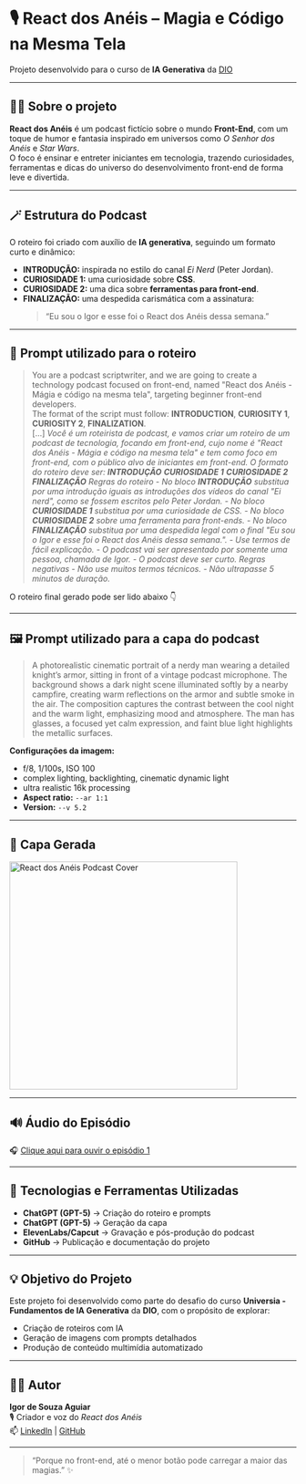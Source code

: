 # 🎙️ React dos Anéis – Magia e Código na Mesma Tela  
Projeto desenvolvido para o curso de **IA Generativa** da [DIO](https://www.dio.me/)

---

## 🧙‍♂️ Sobre o projeto

**React dos Anéis** é um podcast fictício sobre o mundo **Front-End**, com um toque de humor e fantasia inspirado em universos como *O Senhor dos Anéis* e *Star Wars*.  
O foco é ensinar e entreter iniciantes em tecnologia, trazendo curiosidades, ferramentas e dicas do universo do desenvolvimento front-end de forma leve e divertida.

---

## 🪄 Estrutura do Podcast

O roteiro foi criado com auxílio de **IA generativa**, seguindo um formato curto e dinâmico:

- **INTRODUÇÃO:** inspirada no estilo do canal *Ei Nerd* (Peter Jordan).  
- **CURIOSIDADE 1:** uma curiosidade sobre **CSS**.  
- **CURIOSIDADE 2:** uma dica sobre **ferramentas para front-end**.  
- **FINALIZAÇÃO:** uma despedida carismática com a assinatura:  
  > “Eu sou o Igor e esse foi o React dos Anéis dessa semana.”

---

## 🧾 Prompt utilizado para o roteiro

> You are a podcast scriptwriter, and we are going to create a technology podcast focused on front-end, named "React dos Anéis - Mágia e código na mesma tela", targeting beginner front-end developers.  
> The format of the script must follow: **INTRODUCTION**, **CURIOSITY 1**, **CURIOSITY 2**, **FINALIZATION**.  
> [...] *Você é um roteirista de podcast, e vamos criar um roteiro de um podcast de tecnologia, focando em front-end, cujo nome é "React dos Anéis - Mágia e código na mesma tela" e tem como foco em front-end, com o público alvo de iniciantes em front-end. O formato do roteiro deve ser: ***INTRODUÇÃO*** ***CURIOSIDADE 1*** ***CURIOSIDADE 2*** ***FINALIZAÇÃO*** Regras do roteiro - No bloco ***INTRODUÇÃO*** substitua por uma introdução iguais as introduções dos vídeos do canal "Ei nerd", como se fossem escritos pelo Peter Jordan. - No bloco ***CURIOSIDADE 1*** substitua por uma curiosidade de CSS. - No bloco ***CURIOSIDADE 2*** sobre uma ferramenta para front-ends. - No bloco ***FINALIZAÇÃO*** substitua por uma despedida legal com o final "Eu sou o Igor e esse foi o React dos Anéis dessa semana.". - Use termos de fácil explicação. - O podcast vai ser apresentado por somente uma pessoa, chamada de Igor. - O podcast deve ser curto. Regras negativas - Não use muitos termos técnicos. - Não ultrapasse 5 minutos de duração.*

O roteiro final gerado pode ser lido abaixo 👇

---

## 🖼️ Prompt utilizado para a capa do podcast

> A photorealistic cinematic portrait of a nerdy man wearing a detailed knight’s armor, sitting in front of a vintage podcast microphone. The background shows a dark night scene illuminated softly by a nearby campfire, creating warm reflections on the armor and subtle smoke in the air. The composition captures the contrast between the cool night and the warm light, emphasizing mood and atmosphere. The man has glasses, a focused yet calm expression, and faint blue light highlights the metallic surfaces.

**Configurações da imagem:**
- f/8, 1/100s, ISO 100  
- complex lighting, backlighting, cinematic dynamic light  
- ultra realistic 16k processing  
- **Aspect ratio:** `--ar 1:1`  
- **Version:** `--v 5.2`

---

## 🧩 Capa Gerada

<img width="400" height="400" alt="React dos Anéis Podcast Cover" src="https://github.com/user-attachments/assets/641df51f-6b6d-46e9-a48e-046078c267ea" />

---

## 🔊 Áudio do Episódio

🎧 [Clique aqui para ouvir o episódio 1](https://github.com/user-attachments/files/22980881/Podcast-01.mp3)

---

## 🤖 Tecnologias e Ferramentas Utilizadas

- **ChatGPT (GPT-5)** → Criação do roteiro e prompts  
- **ChatGPT (GPT-5)** → Geração da capa  
- **ElevenLabs/Capcut** → Gravação e pós-produção do podcast  
- **GitHub** → Publicação e documentação do projeto  

---

## 💡 Objetivo do Projeto

Este projeto foi desenvolvido como parte do desafio do curso **Universia - Fundamentos de IA Generativa** da **DIO**, com o propósito de explorar:
- Criação de roteiros com IA  
- Geração de imagens com prompts detalhados  
- Produção de conteúdo multimídia automatizado  

---

## 👨‍💻 Autor

**Igor de Souza Aguiar**  
🎙️ Criador e voz do *React dos Anéis*  
📫 [LinkedIn](https://www.linkedin.com/in/igor-de-souza-aguiar-1259a9168/) | [GitHub](https://github.com/IgorSouzDEV)  

---

> “Porque no front-end, até o menor botão pode carregar a maior das magias.” ✨
